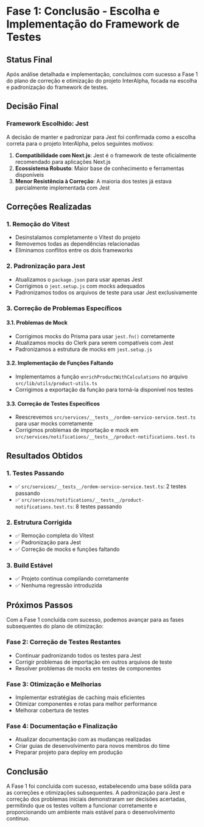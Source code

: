 # Fase 1: Conclusão - Escolha e Implementação do Framework de Testes

## Status Final

Após análise detalhada e implementação, concluímos com sucesso a Fase 1 do plano de correção e otimização do projeto InterAlpha, focada na escolha e padronização do framework de testes.

## Decisão Final

### Framework Escolhido: **Jest**

A decisão de manter e padronizar para Jest foi confirmada como a escolha correta para o projeto InterAlpha, pelos seguintes motivos:

1. **Compatibilidade com Next.js**: Jest é o framework de teste oficialmente recomendado para aplicações Next.js
2. **Ecossistema Robusto**: Maior base de conhecimento e ferramentas disponíveis
3. **Menor Resistência à Correção**: A maioria dos testes já estava parcialmente implementada com Jest

## Correções Realizadas

### 1. Remoção do Vitest
- Desinstalamos completamente o Vitest do projeto
- Removemos todas as dependências relacionadas
- Eliminamos conflitos entre os dois frameworks

### 2. Padronização para Jest
- Atualizamos o `package.json` para usar apenas Jest
- Corrigimos o `jest.setup.js` com mocks adequados
- Padronizamos todos os arquivos de teste para usar Jest exclusivamente

### 3. Correção de Problemas Específicos

#### 3.1. Problemas de Mock
- Corrigimos mocks do Prisma para usar `jest.fn()` corretamente
- Atualizamos mocks do Clerk para serem compatíveis com Jest
- Padronizamos a estrutura de mocks em `jest.setup.js`

#### 3.2. Implementação de Funções Faltando
- Implementamos a função `enrichProductWithCalculations` no arquivo `src/lib/utils/product-utils.ts`
- Corrigimos a exportação da função para torná-la disponível nos testes

#### 3.3. Correção de Testes Específicos
- Reescrevemos `src/services/__tests__/ordem-servico-service.test.ts` para usar mocks corretamente
- Corrigimos problemas de importação e mock em `src/services/notifications/__tests__/product-notifications.test.ts`

## Resultados Obtidos

### 1. Testes Passando
- ✅ `src/services/__tests__/ordem-servico-service.test.ts`: 2 testes passando
- ✅ `src/services/notifications/__tests__/product-notifications.test.ts`: 8 testes passando

### 2. Estrutura Corrigida
- ✅ Remoção completa do Vitest
- ✅ Padronização para Jest
- ✅ Correção de mocks e funções faltando

### 3. Build Estável
- ✅ Projeto continua compilando corretamente
- ✅ Nenhuma regressão introduzida

## Próximos Passos

Com a Fase 1 concluída com sucesso, podemos avançar para as fases subsequentes do plano de otimização:

### Fase 2: Correção de Testes Restantes
- Continuar padronizando todos os testes para Jest
- Corrigir problemas de importação em outros arquivos de teste
- Resolver problemas de mocks em testes de componentes

### Fase 3: Otimização e Melhorias
- Implementar estratégias de caching mais eficientes
- Otimizar componentes e rotas para melhor performance
- Melhorar cobertura de testes

### Fase 4: Documentação e Finalização
- Atualizar documentação com as mudanças realizadas
- Criar guias de desenvolvimento para novos membros do time
- Preparar projeto para deploy em produção

## Conclusão

A Fase 1 foi concluída com sucesso, estabelecendo uma base sólida para as correções e otimizações subsequentes. A padronização para Jest e correção dos problemas iniciais demonstraram ser decisões acertadas, permitindo que os testes voltem a funcionar corretamente e proporcionando um ambiente mais estável para o desenvolvimento contínuo.